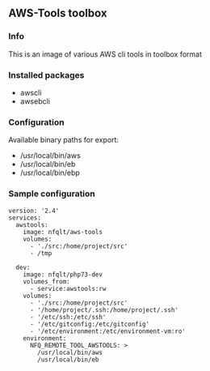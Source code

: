 ## AWS-Tools toolbox

### Info

This is an image of various AWS cli tools in toolbox format

### Installed packages

- awscli
- awsebcli

### Configuration

Available binary paths for export:

- /usr/local/bin/aws
- /usr/local/bin/eb
- /usr/local/bin/ebp

### Sample configuration

```
version: '2.4'
services:
  awstools:
    image: nfqlt/aws-tools
    volumes:
      - './src:/home/project/src'
      - /tmp

  dev:
    image: nfqlt/php73-dev
    volumes_from:
      - service:awstools:rw
    volumes:
      - './src:/home/project/src'
      - '/home/project/.ssh:/home/project/.ssh'
      - '/etc/ssh:/etc/ssh'
      - '/etc/gitconfig:/etc/gitconfig'
      - '/etc/environment:/etc/environment-vm:ro'
    environment:
      NFQ_REMOTE_TOOL_AWSTOOLS: >
        /usr/local/bin/aws
        /usr/local/bin/eb
```

